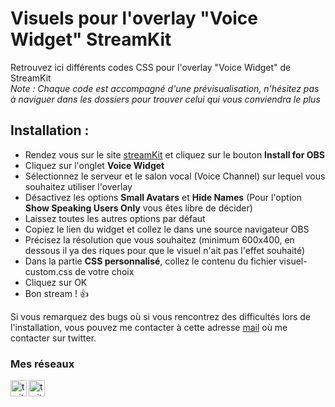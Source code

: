 # Visuels pour l'overlay "Voice Widget" StreamKit
Retrouvez ici différents codes CSS pour l'overlay "Voice Widget" de StreamKit <br />
*Note : Chaque code est accompagné d'une prévisualisation, n'hésitez pas à naviguer dans les dossiers pour trouver celui qui vous conviendra le plus*

## Installation :

- Rendez vous sur le site [streamKit] et cliquez sur le bouton **Install for OBS** <br />
- Cliquez sur l'onglet **Voice Widget** <br />
- Sélectionnez le serveur et le salon vocal (Voice Channel) sur lequel vous souhaitez utiliser l'overlay <br />
- Désactivez les options **Small Avatars** et **Hide Names** (Pour l'option **Show Speaking Users Only** vous êtes libre de décider) <br />
- Laissez toutes les autres options par défaut <br />
- Copiez le lien du widget et collez le dans une source navigateur OBS<br />
- Précisez la résolution que vous souhaitez (minimum 600x400, en dessous il ya des riques pour que le visuel n'ait pas l'effet souhaité) <br />
- Dans la  partie **CSS personnalisé**, collez le contenu du fichier visuel-custom.css de votre choix <br />
- Cliquez sur OK
- Bon stream ! 👍

Si vous remarquez des bugs où si vous rencontrez des difficultés lors de l'installation, vous pouvez me contacter à cette adresse <a href="mailto:contact@louisdiox.fr">mail</a> où me contacter sur twitter.

### Mes réseaux
[<img align="left" alt="twitter" width="26px" src="https://img.icons8.com/color/48/000000/twitter--v1.png"/>][twitter]
[<img align="left" alt="twitch" width="26px" src="https://img.icons8.com/fluent/48/000000/twitch.png" />][twitch]


[twitter]: https://twitter.com/Diox90
[twitch]: https://www.twitch.tv/louis_diox
[streamKit]: https://streamkit.discord.com/overlay

